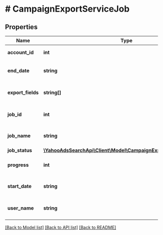 # # CampaignExportServiceJob

## Properties

Name | Type | Description | Notes
------------ | ------------- | ------------- | -------------
**account_id** | **int** | &lt;ja&gt;アカウントIDです。&lt;/ja&gt;&lt;br&gt;&lt;en&gt;Account ID&lt;/en&gt; | [optional] 
**end_date** | **string** | &lt;ja&gt;ジョブの終了日時です。&lt;/ja&gt;&lt;br&gt;&lt;en&gt;End date and time of job setting&lt;/en&gt; | [optional] 
**export_fields** | **string[]** | &lt;ja&gt;エクスポートするフィールドです。&lt;/ja&gt;&lt;br&gt;&lt;en&gt;Fields to be exported&lt;/en&gt; | [optional] 
**job_id** | **int** | &lt;ja&gt;ジョブIDです。&lt;/ja&gt;&lt;br&gt;&lt;en&gt;CampaignExportServiceJob ID&lt;/en&gt; | [optional] 
**job_name** | **string** | &lt;ja&gt;ジョブ名です。&lt;/ja&gt;&lt;br&gt;&lt;en&gt;CampaignExportServiceJob name&lt;br&gt;∗ Default: NULL&lt;/en&gt; | [optional] 
**job_status** | [**\YahooAdsSearchApi\Client\Model\CampaignExportServiceJobStatus**](CampaignExportServiceJobStatus.md) |  | [optional] 
**progress** | **int** | &lt;ja&gt;処理進捗です。&lt;/ja&gt;&lt;br&gt;&lt;en&gt;Progress of job setting&lt;/en&gt; | [optional] 
**start_date** | **string** | &lt;ja&gt;ジョブの開始日時です。&lt;/ja&gt;&lt;br&gt;&lt;en&gt;Start date and time of job setting&lt;/en&gt; | [optional] 
**user_name** | **string** | &lt;ja&gt;ジョブ実行者のユーザー名です。&lt;/ja&gt;&lt;br&gt;&lt;en&gt;Name of user who run the job.&lt;/en&gt; | [optional] 

[[Back to Model list]](../../README.md#documentation-for-models) [[Back to API list]](../../README.md#documentation-for-api-endpoints) [[Back to README]](../../README.md)


